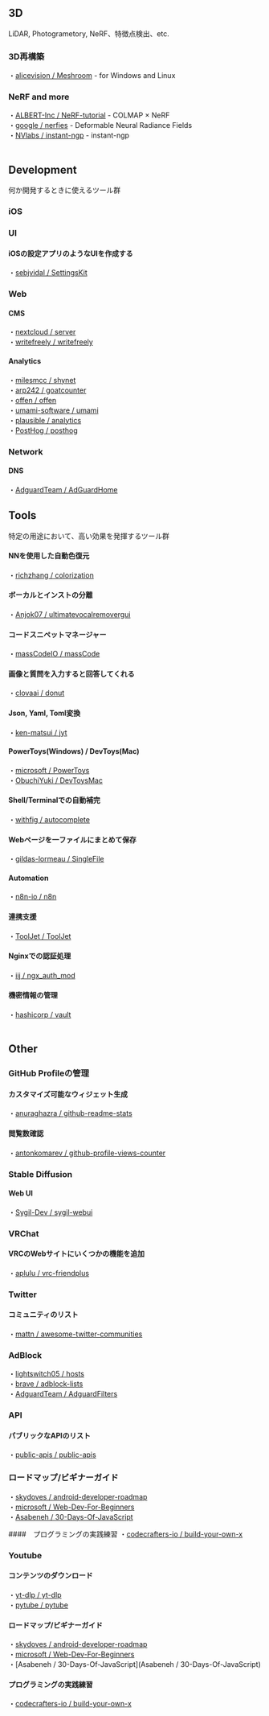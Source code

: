 <!-- 記法
メインカテゴリ(興味の対象全体の概念)を#, サブカテゴリを##/###, サブカテゴリよりも細分化された具体的なプロジェクト名などを####とする。
各項目は以下の形式で記載する。
・[リポジトリ名](リンク) - 説明
 -->

## 3D
LiDAR, Photogrametory, NeRF、特徴点検出、etc.
### 3D再構築
・[alicevision / Meshroom](https://github.com/alicevision/Meshroom) - for Windows and Linux  

### NeRF and more
・[ALBERT-Inc / NeRF-tutorial](https://github.com/ALBERT-Inc/NeRF-tutorial) - COLMAP × NeRF  
・[google / nerfies](https://github.com/google/nerfies) - Deformable Neural Radiance Fields  
・[NVlabs / instant-ngp](https://github.com/NVlabs/instant-ngp) - instant-ngp  
<br>

## Development
何か開発するときに使えるツール群
### iOS
### UI
#### iOSの設定アプリのようなUIを作成する
・[sebjvidal / SettingsKit](https://github.com/sebjvidal/SettingsKit)  

### Web
#### CMS
・[nextcloud / server](https://github.com/nextcloud/server)  
・[writefreely / writefreely](https://github.com/writefreely/writefreely)  

#### Analytics
・[milesmcc / shynet](https://github.com/milesmcc/shynet)  
・[arp242 / goatcounter](https://github.com/arp242/goatcounter)  
・[offen / offen](https://github.com/offen/offen)  
・[umami-software / umami](https://github.com/umami-software/umami)  
・[plausible / analytics](https://github.com/plausible/analytics)  
・[PostHog / posthog](https://github.com/PostHog/posthog)  

### Network
#### DNS
・[AdguardTeam / AdGuardHome](https://github.com/AdguardTeam/AdGuardHome)
<br>

## Tools
特定の用途において、高い効果を発揮するツール群
#### NNを使用した自動色復元
・[richzhang / colorization](https://github.com/richzhang/colorization)  

#### ボーカルとインストの分離
・[Anjok07 / ultimatevocalremovergui](https://github.com/Anjok07/ultimatevocalremovergui)  

#### コードスニペットマネージャー
・[massCodeIO / massCode](https://github.com/massCodeIO/massCode)  

#### 画像と質問を入力すると回答してくれる
・[clovaai / donut](https://github.com/clovaai/donut)  

#### Json, Yaml, Toml変換
・[ken-matsui / jyt](https://github.com/ken-matsui/jyt)  

#### PowerToys(Windows) / DevToys(Mac)
・[microsoft / PowerToys](https://github.com/microsoft/PowerToys)  
・[ObuchiYuki / DevToysMac](https://github.com/ObuchiYuki/DevToysMac)  

#### Shell/Terminalでの自動補完
・[withfig / autocomplete](https://github.com/withfig/autocomplete)  

#### Webページを一ファイルにまとめて保存
・[gildas-lormeau / SingleFile](https://github.com/gildas-lormeau/SingleFile)  

#### Automation
・[n8n-io / n8n](https://github.com/n8n-io/n8n)  

#### 連携支援
・[ToolJet / ToolJet](https://github.com/ToolJet/ToolJet)  

#### Nginxでの認証処理
・[iij / ngx_auth_mod](https://github.com/iij/ngx_auth_mod)  

#### 機密情報の管理
・[hashicorp / vault](https://github.com/hashicorp/vault)  
<br>

## Other
<!--上に掲載する基準には達していないツール群-->
<!--内容が増えたら上への移動を検討-->
### GitHub Profileの管理
#### カスタマイズ可能なウィジェット生成
・[anuraghazra / github-readme-stats](https://github.com/anuraghazra/github-readme-stats)  
#### 閲覧数確認
・[antonkomarev / github-profile-views-counter](https://github.com/antonkomarev/github-profile-views-counter)  

### Stable Diffusion
#### Web UI
・[Sygil-Dev / sygil-webui](https://github.com/Sygil-Dev/sygil-webui)  

### VRChat
#### VRCのWebサイトにいくつかの機能を追加
・[aplulu / vrc-friendplus](https://github.com/aplulu/vrc-friendplus)  

### Twitter
#### コミュニティのリスト
・[mattn / awesome-twitter-communities](https://github.com/mattn/awesome-twitter-communities)  

### AdBlock
・[lightswitch05 / hosts](https://github.com/lightswitch05/hosts)  
・[brave / adblock-lists](https://github.com/brave/adblock-lists)  
・[AdguardTeam / AdguardFilters](https://github.com/AdguardTeam/AdguardFilters)  

### API
#### パブリックなAPIのリスト
・[public-apis / public-apis](https://github.com/public-apis/public-apis)  

### ロードマップ/ビギナーガイド
・[skydoves / android-developer-roadmap](https://github.com/skydoves/android-developer-roadmap)  
・[microsoft / Web-Dev-For-Beginners](https://github.com/microsoft/Web-Dev-For-Beginners)  
・[Asabeneh / 30-Days-Of-JavaScript](https://github.com/Asabeneh/30-Days-Of-JavaScript)  

####　プログラミングの実践練習
・[codecrafters-io / build-your-own-x](https://github.com/codecrafters-io/build-your-own-x)  

### Youtube
#### コンテンツのダウンロード
・[yt-dlp / yt-dlp](https://github.com/yt-dlp/yt-dlp)  
・[pytube / pytube](https://github.com/pytube/pytube)  

#### ロードマップ/ビギナーガイド
・[skydoves / android-developer-roadmap](https://github.com/skydoves/android-developer-roadmap)  
・[microsoft / Web-Dev-For-Beginners](https://github.com/microsoft/Web-Dev-For-Beginners)  
・[Asabeneh / 30-Days-Of-JavaScript](Asabeneh / 30-Days-Of-JavaScript)  

#### プログラミングの実践練習
・[codecrafters-io / build-your-own-x](https://github.com/codecrafters-io/build-your-own-x)  
<br>
